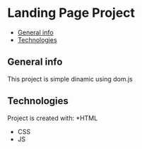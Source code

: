 # Landing Page Project
* [General info](#general-info)
* [Technologies](#technologies)

## General info
This project is simple dinamic using dom.js

## Technologies
Project is created with:
*HTML
* CSS
* JS